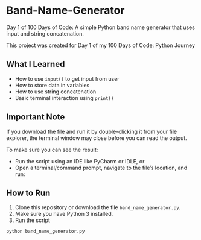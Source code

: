 # Band-Name-Generator
Day 1 of 100 Days of Code: A simple Python band name generator that uses input and string concatenation.

This project was created for Day 1 of my 100 Days of Code: Python Journey 

## What I Learned

* How to use `input()` to get input from user
* How to store data in variables  
* How to use string concatenation  
* Basic terminal interaction using `print()`

## Important Note

If you download the file and run it by double-clicking it from your file explorer, the terminal window may close before you can read the output.

To make sure you can see the result:

* Run the script using an IDE like PyCharm or IDLE, or
* Open a terminal/command prompt, navigate to the file’s location, and run:


## How to Run

1. Clone this repository or download the file `band_name_generator.py`.
2. Make sure you have Python 3 installed.
3. Run the script

```bash
python band_name_generator.py
